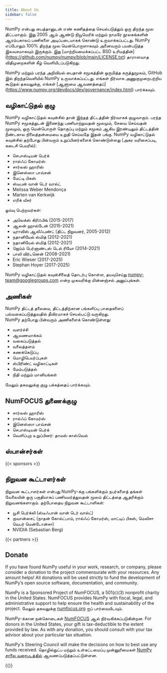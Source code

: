 ```yaml
---
title: About Us
sidebar: false
---
```


NumPy என்பது பைத்தானுடன் எண் கணிதத்தை செயல்படுத்தும் ஒரு திறந்த மூல திட்டமாகும். இது 2005 ஆம் ஆண்டு நியூமெரிக் மற்றும் நாமரே நூலகங்களின் ஆரம்பகாலப் பணிகளை அடிப்படையாகக் கொண்டு உருவாக்கப்பட்டது. NumPy எப்போதும் 100% திறந்த மூல மென்பொருளாகவும் அனைவரும் பயன்படுத்த இலவசமாகவும் இருக்கும். இது [மாற்றியமைக்கப்பட்ட BSD உரிமத்தின்] (https://github.com/numpy/numpy/blob/main/LICENSE.txt) தாராளவாத விதிமுறைகளின் கீழ் வெளியிடப்படுகிறது.

NumPy மற்றும் பரந்த அறிவியல் பைதான் சமூகத்தின் ஒருமித்த கருத்துமூலம், GitHub இல் திறந்தவெளியில் NumPy உருவாக்கப்பட்டது. எங்கள் நிர்வாக அணுகுமுறைபற்றிய கூடுதல் தகவலுக்கு, எங்கள் [ஆளுமை ஆவணத்தைப்] (https://www.numpy.org/devdocs/dev/governance/index.html) பார்க்கவும்.

## வழிகாட்டுதல் குழு

NumPy வழிகாட்டுதல் கவுன்சில் தான் இந்தத் திட்டத்தின் நிர்வாகக் குழுவாகும். பரந்த NumPy சமூகத்துடன் இணைந்து பணியாற்றுவதன் மூலமும், சேவை செய்வதன் மூலமும், ஒரு மென்பொருள் தொகுப்பு மற்றும் சமூகம் ஆகிய இரண்டிலும் திட்டத்தின் நீண்டகால நிலைத்தன்மையை உறுதி செய்வதே இதன் பங்கு. NumPy வழிகாட்டுதல் கவுன்சில் தற்போது பின்வரும் உறுப்பினர்களைக் கொண்டுள்ளது (அகர வரிசைப்படி, கடைசி பெயரில்):

- செபாஸ்டியன் பெர்க்
- ரால்ஃப் கோமர்ஸ்
- சார்லஸ் ஹாரிஸ்
- இனெஸ்ஸா பாவ்சன்
- மேட்டி பிகஸ்
- ஸ்டீபன் வான் டெர் வால்ட்
- Melissa Weber Mendonça
- Marten van Kerkwijk
- எரிக் வீசர்

ஓய்வு பெற்றவர்கள்:

- அலெக்ஸ் கிரிஃபிங் (2015-2017)
- ஆலன் ஹால்டேன் (2015-2021)
- டிராவிஸ் ஆலிஃபண்ட் (திட்ட நிறுவனர், 2005-2012)
- நதானியேல் ஸ்மித் (2012-2021)
- நதானியேல் ஸ்மித் (2012-2021)
- ஜெய்ம் பெர்னாண்டஸ் டெல் ரியோ (2014-2021)
- பாலி விர்டனென் (2008-2021)
- Eric Wieser (2017-2025)
- Stephan Hoyer (2017-2025)

NumPy வழிகாட்டுதல் கவுன்சிலைத் தொடர்பு கொள்ள, தயவுசெய்து numpy-team@googlegroups.com என்ற முகவரிக்கு மின்னஞ்சல் அனுப்புங்கள்.

## அணிகள்

NumPy திட்டத் தலைமை, திட்டத்திற்கான பங்களிப்பு பாதைகளைப் பல்வகைப்படுத்துவதில் தீவிரமாகச் செயல்பட்டு வருகிறது.<br>
NumPy தற்போது பின்வரும் அணிகளைக் கொண்டுள்ளது:

- வளர்ச்சி
- ஆவணமாக்கம்
- வகைப்படுத்தல்
- வலைத்தளம்
- கணக்கெடுப்பு
- மொழிபெயர்ப்புகள்
- ஸ்பிரிண்ட் வழிகாட்டிகள்
- மேம்படுத்தல்
- நிதி மற்றும் மானியங்கள்

மேலும் தகவலுக்கு [குழு](/teams) பக்கத்தைப் பார்க்கவும்.

## NumFOCUS துணைக்குழு

- சார்லஸ் ஹாரிஸ்
- ரால்ஃப் கோமர்ஸ்
- இனெஸ்ஸா பாவ்சன்
- செபாஸ்டியன் பெர்க்
- வெளிப்புற உறுப்பினர்: தாமஸ் காஸ்வெல்

## ஸ்பான்சர்கள்

{{< sponsors >}}

## நிறுவன கூட்டாளர்கள்

நிறுவன கூட்டாளர்கள் என்பது NumPy-க்கு பங்களிக்கும் நபர்களைத் தங்கள் வேலையின் ஒரு பகுதியாகப் பணியமர்த்துவதன் மூலம் திட்டத்தை ஆதரிக்கும் நிறுவனங்களாகும். தற்போதைய நிறுவன கூட்டாளிகள்:

- யூசி பெர்க்லி (ஸ்டீஃபான் வான் டெர் வால்ட்)
- குவான்சைட் (நாதன் கோல்ட்பாம், ரால்ஃப் கோமர்ஸ், மாட்டிப் பிகஸ், மெலிசா வெபர் மென்டோன்சா)
- NVIDIA (Sebastian Berg)

{{< partners >}}

## Donate

If you have found NumPy useful in your work, research, or company, please consider a donation to the project commensurate with your resources. Any amount helps! All donations will be used strictly to fund the development of NumPy’s open source software, documentation, and community.

NumPy is a Sponsored Project of NumFOCUS, a 501(c)(3) nonprofit charity in the United States. NumFOCUS provides NumPy with fiscal, legal, and administrative support to help ensure the health and sustainability of the project. மேலும் தகவலுக்கு [numfocus.org](https://numfocus.org) ஐப் பார்வையிடவும்.

NumPy-க்கான நன்கொடைகள் [NumFOCUS](https://numfocus.org) ஆல் நிர்வகிக்கப்படுகின்றன. For donors in the United States, your gift is tax-deductible to the extent provided by law. As with any donation, you should consult with your tax advisor about your particular tax situation.

NumPy's Steering Council will make the decisions on how to best use any funds received. தொழில்நுட்ப மற்றும் உள்கட்டமைப்பு முன்னுரிமைகள் [NumPy சாலை வரைபடத்தில்](https://www.numpy.org/neps/index.html#roadmap) ஆவணப்படுத்தப்பட்டுள்ளன.

{{<opencollective>}}

